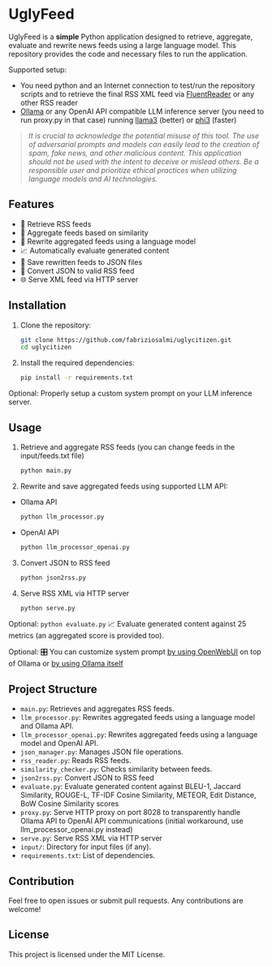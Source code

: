 # UglyFeed

UglyFeed is a **simple** Python application designed to retrieve, aggregate, evaluate and rewrite news feeds using a large language model. This repository provides the code and necessary files to run the application.

Supported setup:

- You need python and an Internet connection to test/run the repository scripts and to retrieve the final RSS XML feed via [FluentReader](https://github.com/yang991178/fluent-reader) or any other RSS reader
- [Ollama](https://ollama.com/download) or any OpenAI API compatible LLM inference server (you need to run proxy.py in that case) running [llama3](https://ollama.com/library/llama3) (better) or [phi3](https://ollama.com/library/phi3) (faster)


> _It is crucial to acknowledge the potential misuse of this tool. The use of adversarial prompts and models can easily lead to the creation of spam, fake news, and other malicious content. This application should not be used with the intent to deceive or mislead others. Be a responsible user and prioritize ethical practices when utilizing language models and AI technologies._

## Features

- 📡 Retrieve RSS feeds
- 🧮 Aggregate feeds based on similarity
- 🤖 Rewrite aggregated feeds using a language model
- 📈 Automatically evaluate generated content
- 💾 Save rewritten feeds to JSON files
- 🔁 Convert JSON to valid RSS feed
- 🌐 Serve XML feed via HTTP server

## Installation

1. Clone the repository:
    ```sh
    git clone https://github.com/fabriziosalmi/uglycitizen.git
    cd uglycitizen
    ```

2. Install the required dependencies:
    ```sh
    pip install -r requirements.txt
    ```
Optional: 
Properly setup a custom system prompt on your LLM inference server.
   
## Usage

1. Retrieve and aggregate RSS feeds (you can change feeds in the input/feeds.txt file)
    ```sh
    python main.py
    ```
   
2. Rewrite and save aggregated feeds using supported LLM API:

 - Ollama API
    ```sh
    python llm_processor.py
    ```
 - OpenAI API
    ```sh
    python llm_processor_openai.py
    ```
    
3. Convert JSON to RSS feed
    ```sh
    python json2rss.py
    ```
    
4. Serve RSS XML via HTTP server
    ```sh
    python serve.py
    ```

Optional:
    ```
    python evaluate.py
    ```
📈 Evaluate generated content against 25 metrics (an aggregated score is provided too).

Optional: 
🎛️ You can customize system prompt [by using OpenWebUI](https://github.com/open-webui/open-webui) on top of Ollama or [by using Ollama itself](https://github.com/ollama/ollama/blob/main/docs/modelfile.md)
  
## Project Structure

- `main.py`: Retrieves and aggregates RSS feeds.
- `llm_processor.py`: Rewrites aggregated feeds using a language model and Ollama API.
- `llm_processor_openai.py`: Rewrites aggregated feeds using a language model and OpenAI API.
- `json_manager.py`: Manages JSON file operations.
- `rss_reader.py`: Reads RSS feeds.
- `similarity_checker.py`: Checks similarity between feeds.
- `json2rss.py`: Convert JSON to RSS feed
- `evaluate.py`: Evaluate generated content against BLEU-1, Jaccard Similarity, ROUGE-L, TF-IDF Cosine Similarity, METEOR, Edit Distance, BoW Cosine Similarity scores
- `proxy.py`: Serve HTTP proxy on port 8028 to transparently handle Ollama API to OpenAI API communications (initial workaround, use llm_processor_openai.py instead)
- `serve.py`: Serve RSS XML via HTTP server
- `input/`: Directory for input files (if any).
- `requirements.txt`: List of dependencies.

## Contribution

Feel free to open issues or submit pull requests. Any contributions are welcome!

## License

This project is licensed under the MIT License.
